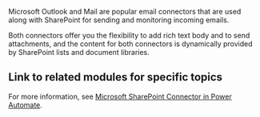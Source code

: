 Microsoft Outlook and Mail are popular email connectors that are used along with SharePoint for sending and monitoring incoming emails.

Both connectors offer you the flexibility to add rich text body and to send attachments, and the content for both connectors is dynamically provided by SharePoint lists and document libraries.

## Link to related modules for specific topics

For more information, see [Microsoft SharePoint Connector in Power Automate](https://docs.microsoft.com/sharepoint/dev/business-apps/power-automate/sharepoint-connector-actions-triggers/?azure-portal=true).
